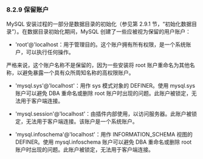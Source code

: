 ### 8.2.9 保留账户

MySQL 安装过程的一部分是数据目录的初始化（参见第 2.9.1 节，“初始化数据目录”）。在数据目录初始化期间，MySQL 创建了一些应被视为保留的用户账户：

- 'root'@'localhost：用于管理目的。这个账户拥有所有权限，是一个系统账户，可以执行任何操作。

严格来说，这个账户名称不是保留的，因为一些安装将 root 账户重命名为其他名称，以避免暴露一个具有众所周知名称的高权限账户。

- 'mysql.sys'@'localhost'：用作 sys 模式对象的 DEFINER。使用 mysql.sys 账户可以避免 DBA 重命名或删除 root 账户时出现的问题。此账户被锁定，无法用于客户端连接。

- 'mysql.session'@'localhost'：由插件内部使用，以访问服务器。此账户被锁定，无法用于客户端连接。该账户是一个系统账户。

- 'mysql.infoschema'@'localhost'：用作 INFORMATION_SCHEMA 视图的 DEFINER。使用 mysql.infoschema 账户可以避免 DBA 重命名或删除 root 账户时出现的问题。此账户被锁定，无法用于客户端连接。